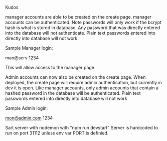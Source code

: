 Kudos

manager accounts are able to be created on the create page. 
manager accounts can be authenticated. Note passwords will only work if the bcrypt hash is what is stored in database.
Any password that was directly entered into the database will not authenticate. 
Plain text passwords entered into directly into database will not work

Sample Manager login:

man@serv
1234

This will allow access to the manager page

Admin accounts can now also be created on the create page.
When deployed, the create page will require admin authentication, but currently in dev it is open. 
Like manager accounts, only admin accounts that contain a hashed password in the database will be authenticated.
Plain text passwords entered into directly into database will not work

Sample Admin login:

mon@admin.com
1234



Sart server with nodemon with "npm run devstart"
Server is hardcoded to run on port 31112 unless env var PORT is definied. 
